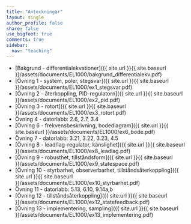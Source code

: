 ```yaml
---
title: "Anteckningar"
layout: single
author_profile: false
share: false
use_bigfoot: true
comments: true
sidebar:
  nav: "teaching"
---
```


* [Bakgrund - differentialekvationer]({{ site.url }}{{ site.baseurl }}/assets/documents/EL1000/bakgrund_differentialekv.pdf)
* [Övning 1 - system, poler, stegsvar]({{ site.url }}{{ site.baseurl }}/assets/documents/EL1000/ex1_stegsvar.pdf)
* [Övning 2 - återkoppling, PID-regulatorn]({{ site.url }}{{ site.baseurl }}/assets/documents/EL1000/ex2_pid.pdf)
* [Övning 3 - rotort]({{ site.url }}{{ site.baseurl }}/assets/documents/EL1000/ex3_rotort.pdf)
* Övning 4 - datorlabb: 2.6, 2.7, 3.4
* [Övning 6 - frekvensbeskrivning, bodediagram]({{ site.url }}{{ site.baseurl }}/assets/documents/EL1000/ex6_bode.pdf)
* Övning 7 - datorlabb: 3.21, 3.22, 3.23, 4.5
* [Övning 8 - lead/lag-regulator, känslighet]({{ site.url }}{{ site.baseurl }}/assets/documents/EL1000/ex8_leadlag.pdf)
* [Övning 9 - robusthet, tillståndsform]({{ site.url }}{{ site.baseurl }}/assets/documents/EL1000/ex9_statespace.pdf)
* [Övning 10 - styrbarhet, observerbarhet, tillståndsåterkoppling]({{ site.url }}{{ site.baseurl }}/assets/documents/EL1000/ex10_styrbarhet.pdf)
* Övning 11 - datorlabb: 5.13, 6.10, 9.14a,b
* [Övning 12 - tillståndsåterkoppling]({{ site.url }}{{ site.baseurl }}/assets/documents/EL1000/ex12_statefeedback.pdf)
* [Övning 13 - implementering, sampling]({{ site.url }}{{ site.baseurl }}/assets/documents/EL1000/ex13_implementering.pdf)